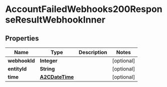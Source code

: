 

# AccountFailedWebhooks200ResponseResultWebhookInner

## Properties

Name | Type | Description | Notes
------------ | ------------- | ------------- | -------------
**webhookId** | **Integer** |  |  [optional]
**entityId** | **String** |  |  [optional]
**time** | [**A2CDateTime**](A2CDateTime.md) |  |  [optional]




